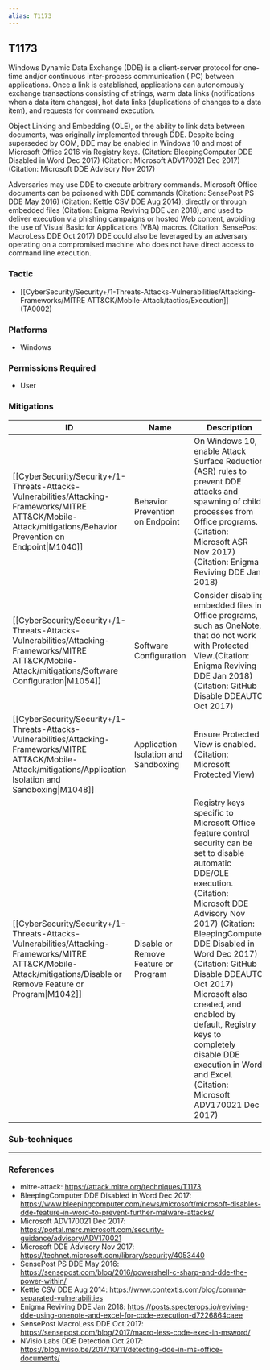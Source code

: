 ```yaml
---
alias: T1173
---
```


## T1173

Windows Dynamic Data Exchange (DDE) is a client-server protocol for one-time and/or continuous inter-process communication (IPC) between applications. Once a link is established, applications can autonomously exchange transactions consisting of strings, warm data links (notifications when a data item changes), hot data links (duplications of changes to a data item), and requests for command execution.

Object Linking and Embedding (OLE), or the ability to link data between documents, was originally implemented through DDE. Despite being superseded by COM, DDE may be enabled in Windows 10 and most of Microsoft Office 2016 via Registry keys. (Citation: BleepingComputer DDE Disabled in Word Dec 2017) (Citation: Microsoft ADV170021 Dec 2017) (Citation: Microsoft DDE Advisory Nov 2017)

Adversaries may use DDE to execute arbitrary commands. Microsoft Office documents can be poisoned with DDE commands (Citation: SensePost PS DDE May 2016) (Citation: Kettle CSV DDE Aug 2014), directly or through embedded files (Citation: Enigma Reviving DDE Jan 2018), and used to deliver execution via phishing campaigns or hosted Web content, avoiding the use of Visual Basic for Applications (VBA) macros. (Citation: SensePost MacroLess DDE Oct 2017) DDE could also be leveraged by an adversary operating on a compromised machine who does not have direct access to command line execution.


### Tactic
- [[CyberSecurity/Security+/1-Threats-Attacks-Vulnerabilities/Attacking-Frameworks/MITRE ATT&CK/Mobile-Attack/tactics/Execution]] (TA0002)

### Platforms
- Windows

### Permissions Required
- User

### Mitigations

| ID | Name | Description |
| --- | --- | --- |
| [[CyberSecurity/Security+/1-Threats-Attacks-Vulnerabilities/Attacking-Frameworks/MITRE ATT&CK/Mobile-Attack/mitigations/Behavior Prevention on Endpoint\|M1040]] | Behavior Prevention on Endpoint | On Windows 10, enable Attack Surface Reduction (ASR) rules to prevent DDE attacks and spawning of child processes from Office programs. (Citation: Microsoft ASR Nov 2017) (Citation: Enigma Reviving DDE Jan 2018) |
| [[CyberSecurity/Security+/1-Threats-Attacks-Vulnerabilities/Attacking-Frameworks/MITRE ATT&CK/Mobile-Attack/mitigations/Software Configuration\|M1054]] | Software Configuration | Consider disabling embedded files in Office programs, such as OneNote, that do not work with Protected View.(Citation: Enigma Reviving DDE Jan 2018)(Citation: GitHub Disable DDEAUTO Oct 2017) |
| [[CyberSecurity/Security+/1-Threats-Attacks-Vulnerabilities/Attacking-Frameworks/MITRE ATT&CK/Mobile-Attack/mitigations/Application Isolation and Sandboxing\|M1048]] | Application Isolation and Sandboxing | Ensure Protected View is enabled.(Citation: Microsoft Protected View) |
| [[CyberSecurity/Security+/1-Threats-Attacks-Vulnerabilities/Attacking-Frameworks/MITRE ATT&CK/Mobile-Attack/mitigations/Disable or Remove Feature or Program\|M1042]] | Disable or Remove Feature or Program | Registry keys specific to Microsoft Office feature control security can be set to disable automatic DDE/OLE execution. (Citation: Microsoft DDE Advisory Nov 2017) (Citation: BleepingComputer DDE Disabled in Word Dec 2017) (Citation: GitHub Disable DDEAUTO Oct 2017) Microsoft also created, and enabled by default, Registry keys to completely disable DDE execution in Word and Excel. (Citation: Microsoft ADV170021 Dec 2017) |

### Sub-techniques


---
### References

- mitre-attack: https://attack.mitre.org/techniques/T1173
- BleepingComputer DDE Disabled in Word Dec 2017: https://www.bleepingcomputer.com/news/microsoft/microsoft-disables-dde-feature-in-word-to-prevent-further-malware-attacks/
- Microsoft ADV170021 Dec 2017: https://portal.msrc.microsoft.com/security-guidance/advisory/ADV170021
- Microsoft DDE Advisory Nov 2017: https://technet.microsoft.com/library/security/4053440
- SensePost PS DDE May 2016: https://sensepost.com/blog/2016/powershell-c-sharp-and-dde-the-power-within/
- Kettle CSV DDE Aug 2014: https://www.contextis.com/blog/comma-separated-vulnerabilities
- Enigma Reviving DDE Jan 2018: https://posts.specterops.io/reviving-dde-using-onenote-and-excel-for-code-execution-d7226864caee
- SensePost MacroLess DDE Oct 2017: https://sensepost.com/blog/2017/macro-less-code-exec-in-msword/
- NVisio Labs DDE Detection Oct 2017: https://blog.nviso.be/2017/10/11/detecting-dde-in-ms-office-documents/

